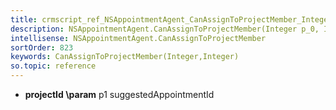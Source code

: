```yaml
---
title: crmscript_ref_NSAppointmentAgent_CanAssignToProjectMember_Integer_p_0_Integer_p_1
description: NSAppointmentAgent.CanAssignToProjectMember(Integer p_0, Integer p_1)
intellisense: NSAppointmentAgent.CanAssignToProjectMember
sortOrder: 823
keywords: CanAssignToProjectMember(Integer,Integer)
so.topic: reference
---
```



* **projectId
\param** p1 suggestedAppointmentId


